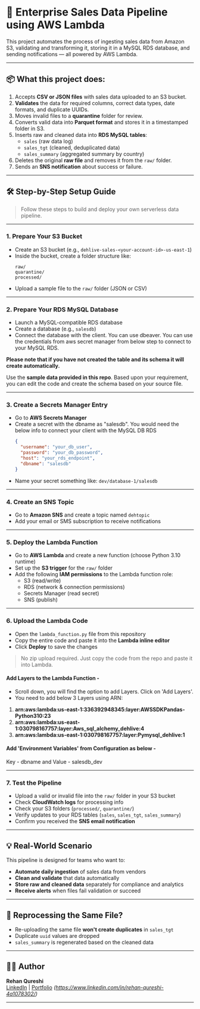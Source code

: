 # 🚀 Enterprise Sales Data Pipeline using AWS Lambda

This project automates the process of ingesting sales data from Amazon S3, validating and transforming it, storing it in a MySQL RDS database, and sending notifications — all powered by AWS Lambda.

---

## 📦 What this project does:

1. Accepts **CSV or JSON files** with sales data uploaded to an S3 bucket.
2. **Validates** the data for required columns, correct data types, date formats, and duplicate UUIDs.
3. Moves invalid files to a **quarantine** folder for review.
4. Converts valid data into **Parquet format** and stores it in a timestamped folder in S3.
5. Inserts raw and cleaned data into **RDS MySQL tables**:
   - `sales` (raw data log)
   - `sales_tgt` (cleaned, deduplicated data)
   - `sales_summary` (aggregated summary by country)
6. Deletes the original **raw file** and removes it from the `raw/` folder.
7. Sends an **SNS notification** about success or failure.

---

## 🛠️ Step-by-Step Setup Guide

> Follow these steps to build and deploy your own serverless data pipeline.

---

### 1. Prepare Your S3 Bucket

- Create an S3 bucket (e.g., `dehlive-sales-<your-account-id>-us-east-1`)
- Inside the bucket, create a folder structure like:
  ```
  raw/
  quarantine/
  processed/
  ```
- Upload a sample file to the `raw/` folder (JSON or CSV)

---

### 2. Prepare Your RDS MySQL Database

- Launch a MySQL-compatible RDS database
- Create a database (e.g., `salesdb`)
- Connect the database with the client. You can use dbeaver. You can use the credentials from aws secret manager from below step to connect to your MySQL RDS.

**Please note that if you have not created the table and its schema it will create automatically.**

Use the **sample data provided in this repo**. Based upon your requirement, you can edit the code and create the schema based on your source file.

---

### 3. Create a Secrets Manager Entry

- Go to **AWS Secrets Manager**
- Create a secret with the dbname as "salesdb". You would need the below info to connect your client with the MySQL DB RDS
  ```json
  {
    "username": "your_db_user",
    "password": "your_db_password",
    "host": "your_rds_endpoint",
    "dbname": "salesdb"
  }
  ```
- Name your secret something like: `dev/database-1/salesdb`

---

### 4. Create an SNS Topic

- Go to **Amazon SNS** and create a topic named `dehtopic`
- Add your email or SMS subscription to receive notifications

---

### 5. Deploy the Lambda Function

- Go to **AWS Lambda** and create a new function (choose Python 3.10 runtime)
- Set up the **S3 trigger** for the `raw/` folder
- Add the following **IAM permissions** to the Lambda function role:
  - S3 (read/write)
  - RDS (network & connection permissions)
  - Secrets Manager (read secret)
  - SNS (publish)

---

### 6. Upload the Lambda Code

- Open the `lambda_function.py` file from this repository
- Copy the entire code and paste it into the **Lambda inline editor**
- Click **Deploy** to save the changes

> No zip upload required. Just copy the code from the repo and paste it into Lambda.

#### Add Layers to the Lambda Function -
- Scroll down, you will find the option to add Layers. Click on 'Add Layers'.
- You need to add below 3 Layers using ARN:
  
 1. **arn:aws:lambda:us-east-1:336392948345:layer:AWSSDKPandas-Python310:23**
 2. **arn:aws:lambda:us-east-1:030798167757:layer:Aws_sql_alchemy_dehlive:4**
 3. **arn:aws:lambda:us-east-1:030798167757:layer:Pymysql_dehlive:1**

#### Add 'Environment Variables' from Configuration as below -
Key - dbname and Value - salesdb_dev

---

### 7. Test the Pipeline

- Upload a valid or invalid file into the `raw/` folder in your S3 bucket
- Check **CloudWatch logs** for processing info
- Check your S3 folders (`processed/`, `quarantine/`)
- Verify updates to your RDS tables (`sales`, `sales_tgt`, `sales_summary`)
- Confirm you received the **SNS email notification**

---

## 💡 Real-World Scenario

This pipeline is designed for teams who want to:

- **Automate daily ingestion** of sales data from vendors
- **Clean and validate** that data automatically
- **Store raw and cleaned data** separately for compliance and analytics
- **Receive alerts** when files fail validation or succeed

---

## 🔄 Reprocessing the Same File?

- Re-uploading the same file **won't create duplicates** in `sales_tgt`
- Duplicate `uuid` values are dropped
- `sales_summary` is regenerated based on the cleaned data

---

## 👨‍💻 Author

**Rehan Qureshi**  
[LinkedIn](#) | [Portfolio](#) *(https://www.linkedin.com/in/rehan-qureshi-4a1078302/)*

---
